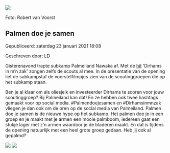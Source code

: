


![](https://nawaka.scouting.nl/images/articles/20180806-rvv-a002.jpg)


 Foto: Robert van Voorst
 

Palmen doe je samen
--------------------





 Gepubliceerd: zaterdag 23 januari 2021 18:08
   

 Geschreven door: LD
   




 Gisterenavond trapte subkamp Palmeiland Nawaka af. Met de
 [hit](https://www.youtube.com/watch?v=ueyZo4SXIY4&t=5s) 
 'Dirhams in m’n zak' zongen zelfs de scouts al mee. In de presentatie van de opening liet de subkampstaf de voorstelfilmpjes zien van de scoutinggroepen die op het subkamp staan.
 



 Ben je al klaar om als oliesjeik en investeerder Dirhams te scoren voor jouw scoutinggroep? Bij Palmeiland kan dat! En ze hebben ook twee hashtags gemaakt voor op social media. #Palmendoejesamen en #Dirhamsinmnzak vliegen je dan ook om de oren op de social media van Palmeiland. Palmen doe je samen is de nieuwe hype op het subkamp. Het palmen doe je in een groep en je maakt met je armen een mooie palmboom, iedereen gaat een stukje lager met z’n armen waardoor je de bladeren maakt. En dat is tijdens de opening natuurlijk met een heel grote groep gedaan. Heb jij ook al gepalmd?
 






![](https://nawaka.scouting.nl/images/articles/20180806-rvv-a018.jpg)
![](https://nawaka.scouting.nl/images/articles/20180806-rvv-a032.jpg)



